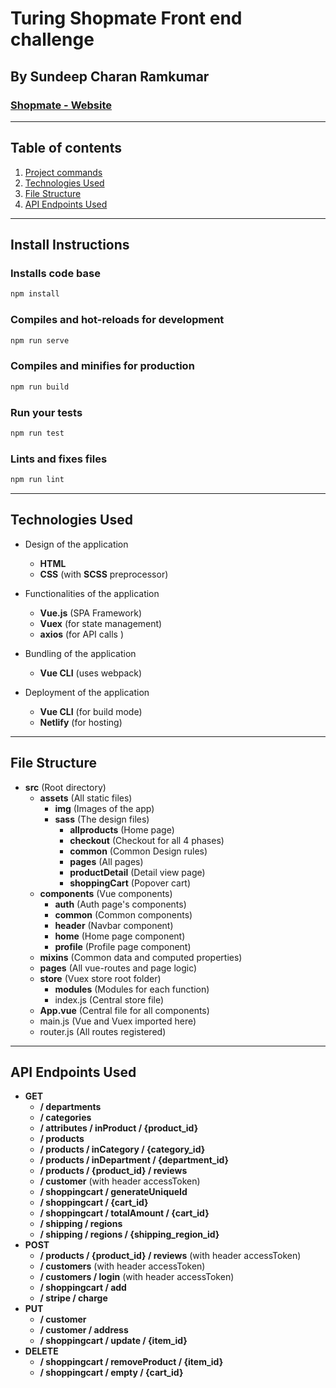 # Turing Shopmate Front end challenge

## By Sundeep Charan Ramkumar

### [Shopmate - Website](https://shopmateapp.netlify.com)

---

## Table of contents

  1. [Project commands](#project-commands)
  2. [Technologies Used](#technologies-used)
  3. [File Structure](#file-structure)
  4. [API Endpoints Used](#api-endpoints-used)

---

## Install Instructions

### Installs code base

```bash
npm install
```

### Compiles and hot-reloads for development

```bash
npm run serve
```

### Compiles and minifies for production

```bash
npm run build
```

### Run your tests

```bash
npm run test
```

### Lints and fixes files

```bash
npm run lint
```

---

## Technologies Used

* Design of the application
  * __HTML__
  * __CSS__ (with __SCSS__ preprocessor)

* Functionalities of the application
  * __Vue.js__ (SPA Framework)
  * __Vuex__ (for state management)
  * __axios__ (for API calls )
* Bundling of the application
  * __Vue CLI__ (uses webpack)
* Deployment of the application
  * __Vue CLI__ (for build mode)
  * __Netlify__ (for hosting)

---

## File Structure

* __src__ (Root directory)
  * __assets__ (All static files)
    * __img__ (Images of the app)
    * __sass__ (The design files)
      * __allproducts__ (Home page)
      * __checkout__ (Checkout for all 4 phases)
      * __common__ (Common Design rules)
      * __pages__ (All pages)
      * __productDetail__ (Detail view page)
      * __shoppingCart__ (Popover cart)
  * __components__ (Vue components)
    * __auth__ (Auth page's components)
    * __common__ (Common components)
    * __header__ (Navbar component)
    * __home__ (Home page component)
    * __profile__ (Profile page component)
  * __mixins__ (Common data and computed properties)
  * __pages__ (All vue-routes and page logic)
  * __store__ (Vuex store root folder)
    * __modules__ (Modules for each function)
    * index.js (Central store file)
  * __App.vue__ (Central file for all components)
  * main.js (Vue and Vuex imported here)
  * router.js (All routes registered)

---

## API Endpoints Used

* __GET__
  * __/ departments__
  * __/ categories__
  * __/ attributes / inProduct / {product_id}__
  * __/ products__
  * __/ products / inCategory / {category_id}__
  * __/ products / inDepartment / {department_id}__
  * __/ products / {product_id} / reviews__
  * __/ customer__ (with header accessToken)
  * __/ shoppingcart / generateUniqueId__
  * __/ shoppingcart / {cart_id}__
  * __/ shoppingcart / totalAmount / {cart_id}__
  * __/ shipping / regions__
  * __/ shipping / regions / {shipping_region_id}__
* __POST__
  * __/ products / {product_id} / reviews__ (with header accessToken)
  * __/ customers__ (with header accessToken)
  * __/ customers / login__ (with header accessToken)
  * __/ shoppingcart / add__
  * __/ stripe / charge__
* __PUT__
  * __/ customer__
  * __/ customer / address__
  * __/ shoppingcart / update / {item_id}__
* __DELETE__
  * __/ shoppingcart / removeProduct / {item_id}__
  * __/ shoppingcart / empty / {cart_id}__
